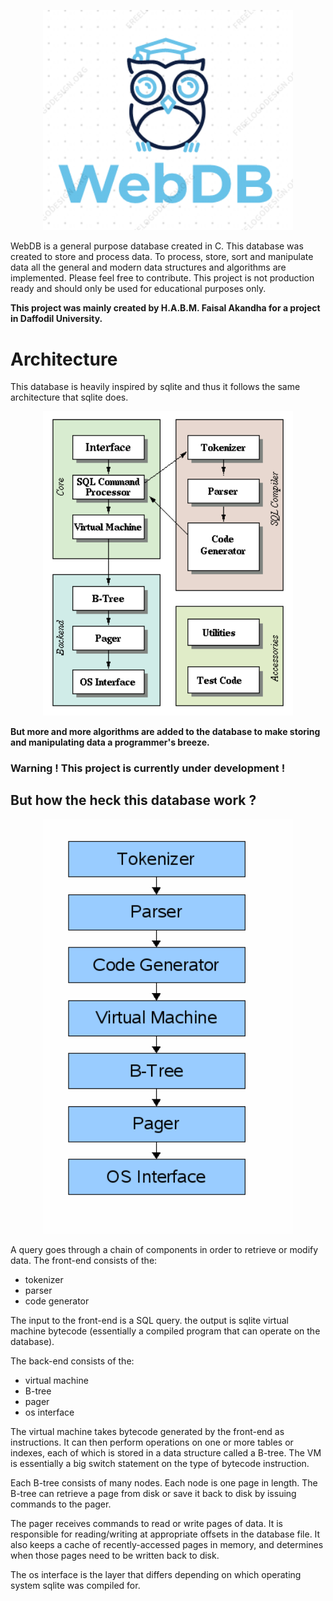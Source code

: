 
<p align="center">
  <a href="">
    <img
      alt="Node.js"
      src="https://github.com/faisaljubayer/WebDB/blob/master/resources/images/webdb-logo.png?raw=true"
      width="400"
    />
  </a>
</p>


WebDB is a general purpose database created in C. This database was created to store and process data. To process, store, sort and manipulate data all the general and modern data structures and algorithms are implemented. Please feel free to contribute. This project is not production ready and should only be used for educational purposes only.  

**This project was mainly created by H.A.B.M. Faisal Akandha for a project in Daffodil University.**

# Architecture 
This database is heavily inspired by sqlite and thus it follows the same architecture that sqlite does. 

<p align="center">
  <a href="">
    <img
      alt="Node.js"
      src="https://github.com/faisaljubayer/WebDB/blob/master/resources/images/arch2.gif?raw=true"
      width="400"
    />
  </a>
</p>

**But more and more algorithms are added to the database to make storing and manipulating data a programmer's breeze.**

### Warning ! This project is currently under development !

## But how the heck this database work ?

<p align="center">
  <a href="">
    <img
      alt="Node.js"
      src="https://github.com/faisaljubayer/WebDB/blob/master/resources/images/arch1.gif?raw=true"
      width="400"
    />
  </a>
</p>

A query goes through a chain of components in order to retrieve or modify data. The front-end consists of the:

* tokenizer
* parser
* code generator

The input to the front-end is a SQL query. the output is sqlite virtual machine bytecode (essentially a compiled program that can operate on the database).

The back-end consists of the:

* virtual machine
* B-tree
* pager
* os interface

The virtual machine takes bytecode generated by the front-end as instructions. It can then perform operations on one or more tables or indexes, each of which is stored in a data structure called a B-tree. The VM is essentially a big switch statement on the type of bytecode instruction.

Each B-tree consists of many nodes. Each node is one page in length. The B-tree can retrieve a page from disk or save it back to disk by issuing commands to the pager.

The pager receives commands to read or write pages of data. It is responsible for reading/writing at appropriate offsets in the database file. It also keeps a cache of recently-accessed pages in memory, and determines when those pages need to be written back to disk.

The os interface is the layer that differs depending on which operating system sqlite was compiled for. 
